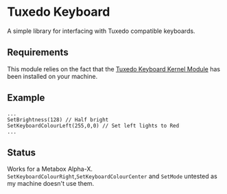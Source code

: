 # Tuxedo Keyboard

A simple library for interfacing with Tuxedo compatible keyboards.

## Requirements

This module relies on the fact that the [Tuxedo Keyboard Kernel Module](https://github.com/tuxedocomputers/tuxedo-keyboard) has been installed on your machine.

## Example

```
...
SetBrightness(128) // Half bright
SetKeyboardColourLeft(255,0,0) // Set left lights to Red
...
```

## Status

Works for a Metabox Alpha-X. 
`SetKeyboardColourRight`,`SetKeyboardColourCenter` and `SetMode` untested as my machine doesn't use them.
